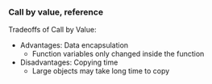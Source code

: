### Call by value, reference

Tradeoffs of Call by Value:

- Advantages: Data encapsulation
  + Function variables only changed inside the function
- Disadvantages: Copying time
  + Large objects may take long time to copy